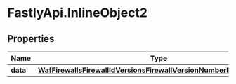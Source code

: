 # FastlyApi.InlineObject2

## Properties

Name | Type | Description | Notes
------------ | ------------- | ------------- | -------------
**data** | [**WafFirewallsFirewallIdVersionsFirewallVersionNumberExclusionsData**](WafFirewallsFirewallIdVersionsFirewallVersionNumberExclusionsData.md) |  | [optional] 


